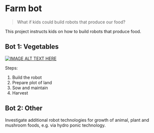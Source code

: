 # Farm bot

> What if kids could build robots that produce our food? 

This project instructs kids on how to build robots that produce food.

## Bot 1: Vegetables

[![IMAGE ALT TEXT HERE](https://img.youtube.com/vi/uNkADHZStDE/0.jpg)](https://www.youtube.com/watch?v=uNkADHZStDE)


Steps:

1. Build the robot
2. Prepare plot of land
3. Sow and maintain
4. Harvest

## Bot 2: Other

Investigate additional robot technologies for growth of animal, plant and mushroom foods, e.g. via hydro ponic technology.

